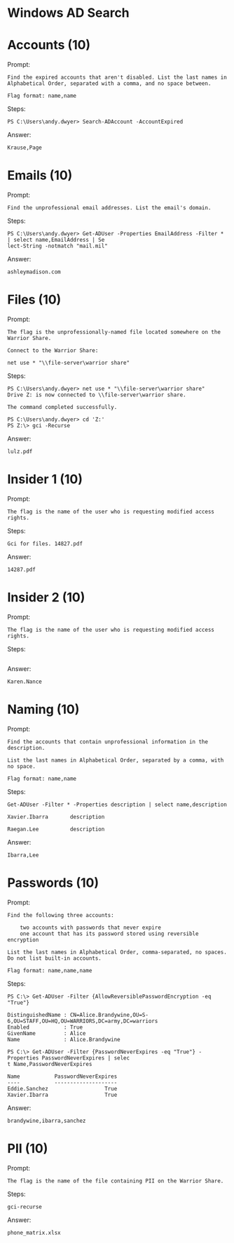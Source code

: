 # Windows AD Search

# Accounts (10)
Prompt:
```
Find the expired accounts that aren't disabled. List the last names in Alphabetical Order, separated with a comma, and no space between.

Flag format: name,name
```

Steps:
```
PS C:\Users\andy.dwyer> Search-ADAccount -AccountExpired
```

Answer:
```
Krause,Page
```

# Emails (10)
Prompt:
```
Find the unprofessional email addresses. List the email's domain.
```

Steps:
```
PS C:\Users\andy.dwyer> Get-ADUser -Properties EmailAddress -Filter * | select name,EmailAddress | Se
lect-String -notmatch "mail.mil"
```

Answer:
```
ashleymadison.com
```

# Files (10)
Prompt:
```
The flag is the unprofessionally-named file located somewhere on the Warrior Share.

Connect to the Warrior Share:

net use * "\\file-server\warrior share"
```

Steps:
```
PS C:\Users\andy.dwyer> net use * "\\file-server\warrior share"
Drive Z: is now connected to \\file-server\warrior share.

The command completed successfully.

PS C:\Users\andy.dwyer> cd 'Z:'                
PS Z:\> gci -Recurse
```

Answer:
```
lulz.pdf
```

# Insider 1 (10)
Prompt:
```
The flag is the name of the user who is requesting modified access rights.
```

Steps:
```
Gci for files. 14827.pdf
```

Answer:
```
14287.pdf
```

# Insider 2 (10)
Prompt:
```
The flag is the name of the user who is requesting modified access rights.
```

Steps:
```

```

Answer:
```
Karen.Nance
```

# Naming (10)
Prompt:
```
Find the accounts that contain unprofessional information in the description.

List the last names in Alphabetical Order, separated by a comma, with no space.

Flag format: name,name
```

Steps:
```
Get-ADUser -Filter * -Properties description | select name,description

Xavier.Ibarra       description

Raegan.Lee          description
```

Answer:
```
Ibarra,Lee
```

# Passwords (10)
Prompt:
```
Find the following three accounts:

    two accounts with passwords that never expire
    one account that has its password stored using reversible encryption

List the last names in Alphabetical Order, comma-separated, no spaces. Do not list built-in accounts.

Flag format: name,name,name
```

Steps:
```
PS C:\> Get-ADUser -Filter {AllowReversiblePasswordEncryption -eq "True"}

DistinguishedName : CN=Alice.Brandywine,OU=S-6,OU=STAFF,OU=HQ,OU=WARRIORS,DC=army,DC=warriors        
Enabled           : True
GivenName         : Alice
Name              : Alice.Brandywine

PS C:\> Get-ADUser -Filter {PasswordNeverExpires -eq "True"} -Properties PasswordNeverExpires | selec
t Name,PasswordNeverExpires

Name           PasswordNeverExpires
----           --------------------
Eddie.Sanchez                  True
Xavier.Ibarra                  True

```

Answer:
```
brandywine,ibarra,sanchez
```

# PII (10)
Prompt:
```
The flag is the name of the file containing PII on the Warrior Share.
```

Steps:
```
gci-recurse
```

Answer:
```
phone_matrix.xlsx
```
